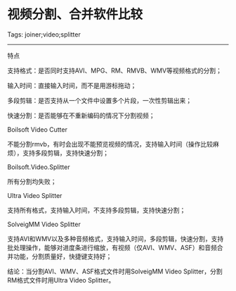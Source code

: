 # 视频分割、合并软件比较
Tags: joiner;video;splitter

------

特点

支持格式：是否同时支持AVI、MPG、RM、RMVB、WMV等视频格式的分割；

输入时间：直接输入时间，而不是用游标拖动；

多段剪辑：是否支持从一个文件中设置多个片段，一次性剪辑出来；

快速分割：是否能够在不重新编码的情况下分割视频；

 

Boilsoft Video Cutter

不能分割rmvb，有时会出现不能预览视频的情况，支持输入时间（操作比较麻烦），支持多段剪辑，支持快速分割；

 

Boilsoft.Video.Splitter

所有分割均失败；

 

Ultra Video Splitter

支持所有格式，支持输入时间，不支持多段剪辑，支持快速分割；

 

SolveigMM Video Splitter

支持AVI和WMV以及多种音频格式，支持输入时间，多段剪辑，快速分割，支持批处理操作，能够对进度条进行缩放，有视频（仅AVI、WMV、ASF）和音频合并功能，分割质量好，快捷键支持好；

 

 结论：当分割AVI、WMV、ASF格式文件时用SolveigMM Video Splitter，分割RM格式文件时用Ultra Video Splitter。